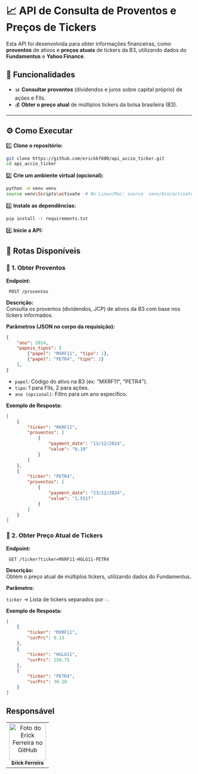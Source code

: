 # 📈 API de Consulta de Proventos e Preços de Tickers  

Esta API foi desenvolvida para obter informações financeiras, como **proventos** de ativos e **preços atuais** de tickers da B3, utilizando dados do **Fundamentus** e **Yahoo Finance**.  

## 🚀 Funcionalidades  

- 📊 **Consultar proventos** (dividendos e juros sobre capital próprio) de ações e FIIs.  
- 💰 **Obter o preço atual** de múltiplos tickers da bolsa brasileira (B3).  

---

## ⚙️ **Como Executar**

1️⃣ **Clone o repositório:**  
```bash
git clone https://github.com/erickkf600/api_accio_ticker.git
cd api_accio_ticker
```
2️⃣ **Crie um ambiente virtual (opcional):**  
```bash
python -m venv venv
source venv\Scripts\activate  # No Linux/Mac: source  venv/bin/activate
```

3️⃣ **Instale as dependências:**

```bash
pip install -r requirements.txt
```
4️⃣ **Inicie a API:**


## 🔗 **Rotas Disponíveis**  

### 📌 **1. Obter Proventos**  

**Endpoint:**  
```
 POST /proventos
```
**Descrição:**  
Consulta os proventos (dividendos, JCP) de ativos da B3 com base nos tickers informados.  

**Parâmetros (JSON no corpo da requisição):**  
```json
{
    "ano": 2024,
    "papeis_tipos": [
        {"papel": "MXRF11", "tipo": 1},
        {"papel": "PETR4", "tipo": 2}
    ],
}
```

* `papel`: Código do ativo na B3 (ex: "MXRF11", "PETR4").
* `tipo`: 1 para FIIs, 2 para ações.
* `ano (opcional)`: Filtro para um ano específico.

**Exemplo de Resposta:** 
```json
[
    {
        "ticker": "MXRF11",
        "proventos": [
            {
                "payment_date": "13/12/2024",
                "value": "0,10"
            }
        ]
    },
    {
        "ticker": "PETR4",
        "proventos": [
            {
                "payment_date": "23/12/2024",
                "value": "1,5517"
            }
        ]
    }
]
```


### 📌 **2. Obter Preço Atual de Tickers**

**Endpoint:**  
```
 GET /ticker?ticker=MXRF11-HGLG11-PETR4
```
**Descrição:**  
Obtém o preço atual de múltiplos tickers, utilizando dados do Fundamentus. 

**Parâmetro:**  

`ticker` → Lista de tickers separados por `-`.

**Exemplo de Resposta:** 
```json
[
    {
        "ticker": "MXRF11",
        "curPrc": 9.13
    },
    {
        "ticker": "HGLG11",
        "curPrc": 150.75
    },
    {
        "ticker": "PETR4",
        "curPrc": 30.10
    }
]
```

## Responsável

<table>
  <tr>
    <td align="center">
      <a href="#">
        <img src="https://avatars3.githubusercontent.com/u/35529628" width="100px;" alt="Foto do Erick Ferreira no GitHub"/><br>
        <sub>
          <b>Erick Ferreira</b>
        </sub>
      </a>
    </td>
  </tr>
</table>